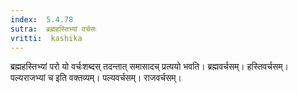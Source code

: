 ```yaml
---
index:  5.4.78
sutra:  ब्रह्महस्तिभ्यां वर्चसः
vritti:  kashika 
---
```


ब्रह्महस्तिभ्यां परो यो वर्चःशब्दस् तदन्तात् समासादच् प्रत्ययो भवति। ब्रह्मवर्चसम्। हस्तिवर्चसम्। पल्यराजभ्यां च इति वक्तव्यम्। पल्यवर्चसम्। राजवर्चसम्।

